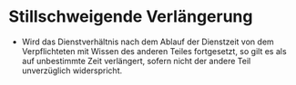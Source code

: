 # Stillschweigende Verlängerung

- Wird das Dienstverhältnis nach dem Ablauf der Dienstzeit von dem Verpflichteten mit Wissen des anderen Teiles fortgesetzt, so gilt es als auf unbestimmte Zeit verlängert, sofern nicht der andere Teil unverzüglich widerspricht.

